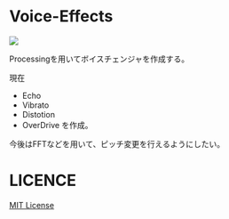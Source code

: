 # Voice-Effects

 ![](https://badgen.net/github/license/T1210Taichi/Voice-Effects)

 Processingを用いてボイスチェンジャを作成する。
 
 現在
 * Echo
 * Vibrato
 * Distotion
 * OverDrive
 を作成。
 
 今後はFFTなどを用いて、ピッチ変更を行えるようにしたい。

# LICENCE 
[MIT License](https://github.com/T1210Taichi/Voice-Effects/blob/master/LICENSE)

